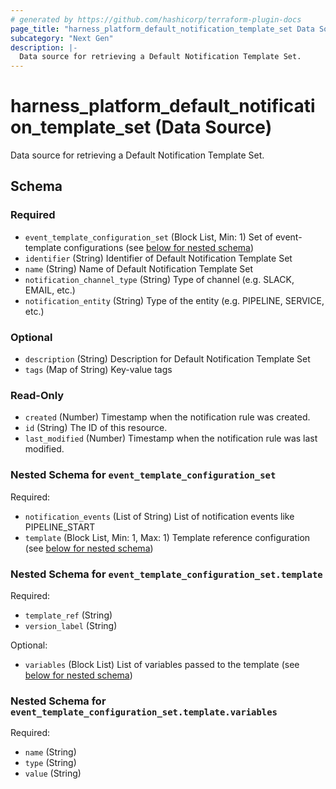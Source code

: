 ```yaml
---
# generated by https://github.com/hashicorp/terraform-plugin-docs
page_title: "harness_platform_default_notification_template_set Data Source - terraform-provider-harness"
subcategory: "Next Gen"
description: |-
  Data source for retrieving a Default Notification Template Set.
---
```


# harness_platform_default_notification_template_set (Data Source)

Data source for retrieving a Default Notification Template Set.



<!-- schema generated by tfplugindocs -->
## Schema

### Required

- `event_template_configuration_set` (Block List, Min: 1) Set of event-template configurations (see [below for nested schema](#nestedblock--event_template_configuration_set))
- `identifier` (String) Identifier of Default Notification Template Set
- `name` (String) Name of Default Notification Template Set
- `notification_channel_type` (String) Type of channel (e.g. SLACK, EMAIL, etc.)
- `notification_entity` (String) Type of the entity (e.g. PIPELINE, SERVICE, etc.)

### Optional

- `description` (String) Description for Default Notification Template Set
- `tags` (Map of String) Key-value tags

### Read-Only

- `created` (Number) Timestamp when the notification rule was created.
- `id` (String) The ID of this resource.
- `last_modified` (Number) Timestamp when the notification rule was last modified.

<a id="nestedblock--event_template_configuration_set"></a>
### Nested Schema for `event_template_configuration_set`

Required:

- `notification_events` (List of String) List of notification events like PIPELINE_START
- `template` (Block List, Min: 1, Max: 1) Template reference configuration (see [below for nested schema](#nestedblock--event_template_configuration_set--template))

<a id="nestedblock--event_template_configuration_set--template"></a>
### Nested Schema for `event_template_configuration_set.template`

Required:

- `template_ref` (String)
- `version_label` (String)

Optional:

- `variables` (Block List) List of variables passed to the template (see [below for nested schema](#nestedblock--event_template_configuration_set--template--variables))

<a id="nestedblock--event_template_configuration_set--template--variables"></a>
### Nested Schema for `event_template_configuration_set.template.variables`

Required:

- `name` (String)
- `type` (String)
- `value` (String)